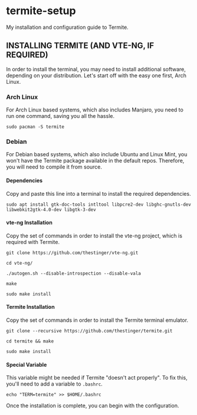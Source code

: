 # termite-setup
My installation and configuration guide to Termite.

## INSTALLING TERMITE (AND VTE-NG, IF REQUIRED)

In order to install the terminal, you may need to install additional software, depending on your distribution. Let's start off with the easy one first, Arch Linux.

### Arch Linux

For Arch Linux based systems, which also includes Manjaro, you need to run one command, saving you all the hassle.

`sudo pacman -S termite`

### Debian

For Debian based systems, which also include Ubuntu and Linux Mint, you won't have the Termite package available in the default repos. Therefore, you will need to compile it from source.

#### Dependencies

Copy and paste this line into a terminal to install the required dependencies.

`sudo apt install gtk-doc-tools intltool libpcre2-dev libghc-gnutls-dev libwebkit2gtk-4.0-dev libgtk-3-dev`

#### vte-ng Installation

Copy the set of commands in order to install the vte-ng project, which is required with Termite.

`git clone https://github.com/thestinger/vte-ng.git`

`cd vte-ng/`

`./autogen.sh --disable-introspection --disable-vala`

`make`

`sudo make install`

#### Termite Installation

Copy the set of commands in order to install the Termite terminal emulator.

`git clone --recursive https://github.com/thestinger/termite.git`

`cd termite && make`

`sudo make install`

#### Special Variable

This variable might be needed if Termite "doesn't act properly". To fix this, you'll need to add a variable to `.bashrc`.

`echo "TERM=termite" >> $HOME/.bashrc`

Once the installation is complete, you can begin with the configuration.
